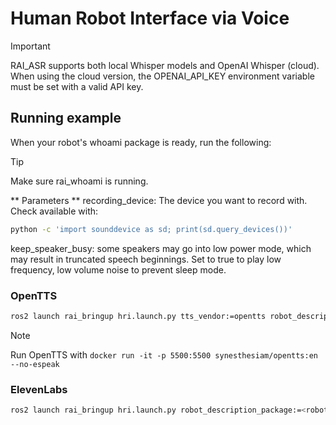 # Human Robot Interface via Voice

> [!IMPORTANT]
> RAI_ASR supports both local Whisper models and OpenAI Whisper (cloud). When using the cloud version, the OPENAI_API_KEY environment variable must be set with a valid API key.

## Running example

When your robot's whoami package is ready, run the following:

> [!TIP]
> Make sure rai_whoami is running.

** Parameters **
recording_device: The device you want to record with. Check available with:

```bash
python -c 'import sounddevice as sd; print(sd.query_devices())'
```

keep_speaker_busy: some speakers may go into low power mode, which may result in truncated speech beginnings. Set to true to play low frequency, low volume noise to prevent sleep mode.

### OpenTTS

```bash
ros2 launch rai_bringup hri.launch.py tts_vendor:=opentts robot_description_package:=<robot_description_package> recording_device:=0 keep_speaker_busy:=(true|false) asr_vendor:=(whisper|openai)

```

> [!NOTE]
> Run OpenTTS with `docker run -it -p 5500:5500 synesthesiam/opentts:en --no-espeak`

### ElevenLabs

```bash
ros2 launch rai_bringup hri.launch.py robot_description_package:=<robot_description_package> recording_device:=0 keep_speaker_busy:=(true|false) asr_vendor:=(whisper|openai)
```
